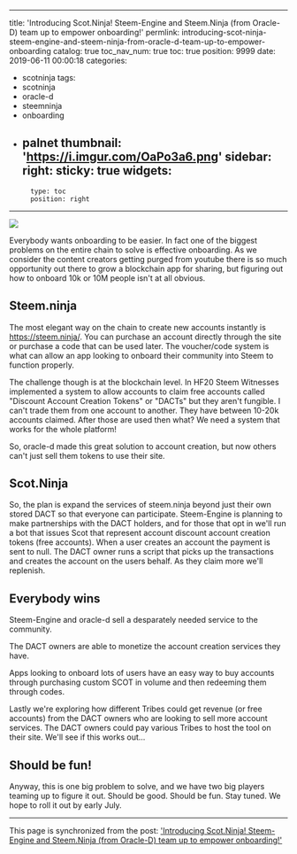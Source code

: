 
---
title: 'Introducing Scot.Ninja!  Steem-Engine and Steem.Ninja (from Oracle-D) team up to empower onboarding!'
permlink: introducing-scot-ninja-steem-engine-and-steem-ninja-from-oracle-d-team-up-to-empower-onboarding
catalog: true
toc_nav_num: true
toc: true
position: 9999
date: 2019-06-11 00:00:18
categories:
- scotninja
tags:
- scotninja
- oracle-d
- steemninja
- onboarding
- palnet
thumbnail: 'https://i.imgur.com/OaPo3a6.png'
sidebar:
    right:
        sticky: true
widgets:
    -
        type: toc
        position: right
---


![](https://i.imgur.com/OaPo3a6.png)



Everybody wants onboarding to be easier.  In fact one of the biggest problems on the entire chain to solve is effective onboarding.  As we consider the content creators getting purged from youtube there is so much opportunity out there to grow a blockchain app for sharing, but figuring out how to onboard 10k or 10M people isn't at all obvious.

## Steem.ninja

The most elegant way on the chain to create new accounts instantly is https://steem.ninja/.  You can purchase an account directly through the site or purchase a code that can be used later.  The voucher/code system is what can allow an app looking to onboard their community into Steem to function properly.

The challenge though is at the blockchain level.  In HF20 Steem Witnesses implemented a system to allow accounts to claim free accounts called "Discount Account Creation Tokens" or "DACTs" but they aren't fungible.  I can't trade them from one account to another.  They have between 10-20k accounts claimed.  After those are used then what?  We need a system that works for the whole platform!

So, oracle-d made this great solution to account creation, but now others can't just sell them tokens to use their site.  

## Scot.Ninja

So, the plan is expand the services of steem.ninja beyond just their own stored DACT so that everyone can participate.  Steem-Engine is planning to make partnerships with the DACT holders, and for those that opt in we'll run a bot that issues Scot that represent account discount account creation tokens (free accounts).  When a user creates an account the payment is sent to null.  The DACT owner runs a script that picks up the transactions and creates the account on the users behalf.  As they claim more we'll replenish.



## Everybody wins

Steem-Engine and oracle-d sell a desparately needed service to the community.

The DACT owners are able to monetize the account creation services they have.  

Apps looking to onboard lots of users have an easy way to buy accounts through purchasing custom SCOT in volume and then redeeming them through codes.

Lastly we're exploring how different Tribes could get revenue (or free accounts) from the DACT owners who are looking to sell more account services.  The DACT owners could pay various Tribes to host the tool on their site.  We'll see if this works out...

## Should be fun!

Anyway, this is one big problem to solve, and we have two big players teaming up to figure it out.  Should be good.  Should be fun.  Stay tuned.  We hope to roll it out by early July.

- - -

This page is synchronized from the post: ['Introducing Scot.Ninja!  Steem-Engine and Steem.Ninja (from Oracle-D) team up to empower onboarding!'](https://steemit.com/@aggroed/introducing-scot-ninja-steem-engine-and-steem-ninja-from-oracle-d-team-up-to-empower-onboarding)
